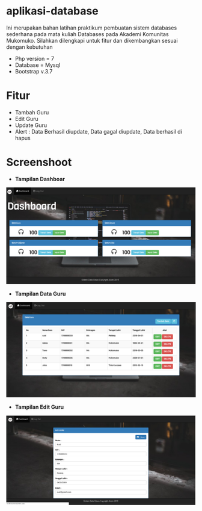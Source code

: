 # aplikasi-database
Ini merupakan bahan latihan praktikum pembuatan sistem databases sederhana pada mata kuliah Databases pada Akademi Komunitas Mukomuko. Silahkan dilengkapi untuk fitur dan dikembangkan sesuai dengan kebutuhan
- Php version = 7
- Database = Mysql
- Bootstrap v.3.7
# Fitur
- Tambah Guru
- Edit Guru
- Update Guru
- Alert : Data Berhasil diupdate, Data gagal diupdate, Data berhasil di hapus
# Screenshoot
- <b>Tampilan Dashboar</b>
<img src="https://raw.githubusercontent.com/dedyods/aplikasi-database/master/screenshoot/dashboard.png">

- <b>Tampilan Data Guru</b>
<img src="https://raw.githubusercontent.com/dedyods/aplikasi-database/master/screenshoot/tampildata.png">

- <b>Tampilan Edit Guru</b>
<img src="https://raw.githubusercontent.com/dedyods/aplikasi-database/master/screenshoot/edit.PNG">






